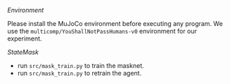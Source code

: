 *Environment*

Please install the MuJoCo environment before executing any program. We use the `multicomp/YouShallNotPassHumans-v0` environment for our experiment.

*StateMask*

- run `src/mask_train.py` to train the masknet.
- run `src/mask_train.py` to retrain the agent.